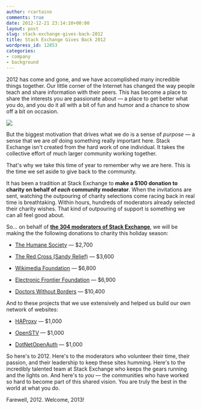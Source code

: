 ```yaml
---
author: rcartaino
comments: true
date: 2012-12-21 23:14:10+00:00
layout: post
slug: stack-exchange-gives-back-2012
title: Stack Exchange Gives Back 2012
wordpress_id: 12853
categories:
- company
- background
---
```


2012 has come and gone, and we have accomplished many incredible things together. Our little corner of the Internet has changed the way people teach and share information with their peers. This has become a place to share the interests you are passionate about — a place to get better what you do, and you do it all with a bit of fun and humor and a chance to show off a bit on occasion.


![](/blog/images/2012-12-21-stack-exchange-gives-back-2012/new-years-2013-300x228.png)


But the biggest motivation that drives what we do is a sense of _purpose_ — a sense that we are _all_ doing something really important here. Stack Exchange isn't created from the hard work of one individual. It takes the collective effort of much larger community working together.

That's why we take this time of year to remember why we are here. This is the time we set aside to give back to the community.

It has been a tradition at Stack Exchange to **make a $100 donation to charity on behalf of _each_ community moderator**. When the invitations are sent, watching the outpouring of charity selections come racing back in real time is breathtaking. Within hours, hundreds of moderators already selected their charity wishes. That kind of outpouring of support is something we can all feel good about.

So... on behalf of [**the 304 moderators of Stack Exchange**](http://stackexchange.com/about/moderators?by=users), we will be making the the following donations to charity this holiday season:



	
  * [The Humane Society](http://www.humanesociety.org/) — $2,700

	
  * [The Red Cross (Sandy Relief)](http://www.redcross.org/hurricane-sandy) — $3,600

	
  * [Wikimedia Foundation](http://wikimediafoundation.org) — $6,800

	
  * [Electronic Frontier Foundation](https://www.eff.org/) — $6,900

	
  * [Doctors Without Borders](http://www.doctorswithoutborders.org/) — $10,400


And to these projects that we use extensively and helped us build our own network of websites:

	
  * [HAProxy](http://haproxy.1wt.eu/) — $1,000

	
  * [OpenSTV](http://www.openstv.org/) — $1,000

	
  * [DotNetOpenAuth](http://www.dotnetopenauth.net/) — $1,000


So here's to 2012. Here's to the moderators who volunteer their time, their passion, and their leadership to keep these sites humming. Here's to the incredibly talented team at Stack Exchange who keeps the gears running and the lights on. And here's to _you_ — the communities who have worked so hard to become part of this shared vision. You are truly the best in the world at what you do.

Farewell, 2012. Welcome, 2013!
